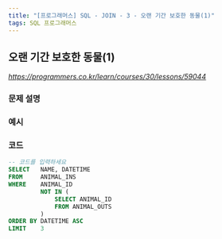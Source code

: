 ```yaml
---
title: "[프로그래머스] SQL - JOIN - 3 - 오랜 기간 보호한 동물(1)"
tags: SQL 프로그래머스
---
```


## 오랜 기간 보호한 동물(1)

*<https://programmers.co.kr/learn/courses/30/lessons/59044>*

### 문제 설명

### 예시

### 코드

``` sql
-- 코드를 입력하세요
SELECT   NAME, DATETIME
FROM     ANIMAL_INS
WHERE    ANIMAL_ID
         NOT IN (
             SELECT ANIMAL_ID
             FROM ANIMAL_OUTS
         )
ORDER BY DATETIME ASC
LIMIT    3
```